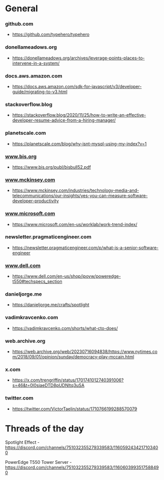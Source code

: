 # General

### github.com
- <https://github.com/typehero/typehero>

### donellameadows.org
- <https://donellameadows.org/archives/leverage-points-places-to-intervene-in-a-system/>

### docs.aws.amazon.com
- <https://docs.aws.amazon.com/sdk-for-javascript/v3/developer-guide/migrating-to-v3.html>

### stackoverflow.blog
- <https://stackoverflow.blog/2020/11/25/how-to-write-an-effective-developer-resume-advice-from-a-hiring-manager/>

### planetscale.com
- <https://planetscale.com/blog/why-isnt-mysql-using-my-index?v=1>

### www.bis.org
- <https://www.bis.org/publ/bisbull52.pdf>

### www.mckinsey.com
- <https://www.mckinsey.com/industries/technology-media-and-telecommunications/our-insights/yes-you-can-measure-software-developer-productivity>

### www.microsoft.com
- <https://www.microsoft.com/en-us/worklab/work-trend-index/>

### newsletter.pragmaticengineer.com
- <https://newsletter.pragmaticengineer.com/p/what-is-a-senior-software-engineer>

### www.dell.com
- <https://www.dell.com/en-us/shop/ipovw/poweredge-t550#techspecs_section>

### danieljorge.me
- <https://danieljorge.me/crafts/spotlight>

### vadimkravcenko.com
- <https://vadimkravcenko.com/shorts/what-cto-does/>

### web.archive.org
- <https://web.archive.org/web/20230716094838/https://www.nytimes.com/2018/09/01/opinion/sunday/democracy-play-mccain.html>

### x.com
- <https://x.com/trengriffin/status/1701741012740391006?s=46&t=0l0siaeDTD8pUDNltq3uSA>

### twitter.com
- <https://twitter.com/VictorTaelin/status/1710766199288570079>

# Threads of the day

Spotlight Effect - https://discord.com/channels/751032355279339583/1160592434217103400


PowerEdge T550 Tower Server - https://discord.com/channels/751032355279339583/1160603993517588490

